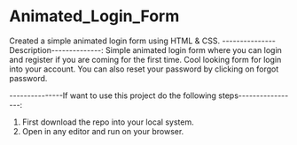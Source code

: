 # Animated_Login_Form


Created a simple animated login form using HTML &amp; CSS.
---------------Description--------------:
Simple animated login form where you can login and register if you are coming for the first time.
Cool looking form for login into your account.
You can also reset your password by clicking on forgot password.

---------------If want to use this project do the following steps-----------------:
1. First download the repo into your local system.
2. Open in any editor and run on your browser.

